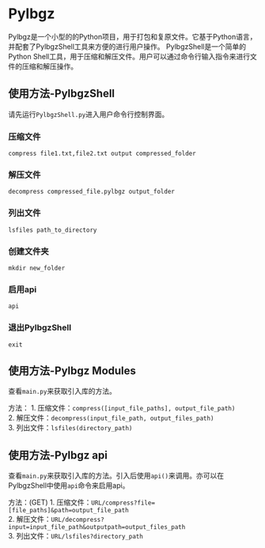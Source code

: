 # Pylbgz
Pylbgz是一个小型的的Python项目，用于打包和复原文件。它基于Python语言，并配套了PylbgzShell工具来方便的进行用户操作。
PylbgzShell是一个简单的Python Shell工具，用于压缩和解压文件。用户可以通过命令行输入指令来进行文件的压缩和解压操作。

## 使用方法-PylbgzShell

请先运行`PylbgzShell.py`进入用户命令行控制界面。

### 压缩文件

```PylbgzShell
compress file1.txt,file2.txt output compressed_folder
```

### 解压文件

```PylbgzShell
decompress compressed_file.pylbgz output_folder
```

### 列出文件

```PylbgzShell
lsfiles path_to_directory
```

### 创建文件夹

```PylbgzShell
mkdir new_folder
```

### 启用api
```PylbgzShel
api
```

### 退出PylbgzShell

```PylbgzShell
exit
```

## 使用方法-Pylbgz Modules

查看`main.py`来获取引入库的方法。

方法：
    1. 压缩文件：`compress([input_file_paths], output_file_path)`<br>
    2. 解压文件：`decompress(input_file_path, output_files_path)`<br>
    3. 列出文件：`lsfiles(directory_path)`

## 使用方法-Pylbgz api

查看`main.py`来获取引入库的方法。引入后使用`api()`来调用。亦可以在PylbgzShell中使用`api`命令来启用api。

方法：(GET)
    1. 压缩文件：`URL/compress?file=[file_paths]&path=output_file_path`<br>
    2. 解压文件：`URL/decompress?input=input_file_path&outputpath=output_files_path`<br>
    3. 列出文件：`URL/lsfiles?directory_path`